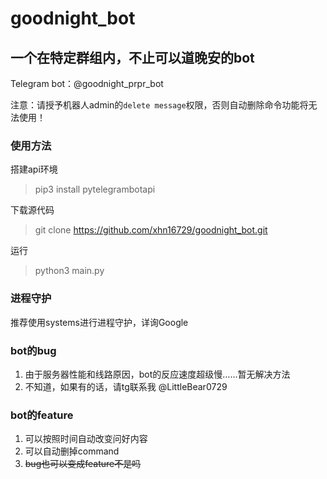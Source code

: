 # goodnight_bot
## 一个在特定群组内，不止可以道晚安的bot

Telegram bot：@goodnight_prpr_bot

注意：请授予机器人admin的`delete message`权限，否则自动删除命令功能将无法使用！

### 使用方法
搭建api环境
> pip3 install pytelegrambotapi

下载源代码
> git clone https://github.com/xhn16729/goodnight_bot.git

运行
> python3 main.py

### 进程守护
推荐使用systems进行进程守护，详询Google

### bot的bug
1. 由于服务器性能和线路原因，bot的反应速度超级慢……暂无解决方法
2. 不知道，如果有的话，请tg联系我 @LittleBear0729

### bot的feature
1. 可以按照时间自动改变问好内容
2. 可以自动删掉command
3. ~~bug也可以变成feature不是吗~~
